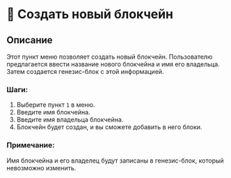 # 🧱 Создать новый блокчейн

## Описание
Этот пункт меню позволяет создать новый блокчейн. Пользователю предлагается ввести название нового блокчейна и имя его владельца. Затем создается генезис-блок с этой информацией.

### Шаги:
1. Выберите пункт `1` в меню.
2. Введите имя блокчейна.
3. Введите имя владельца блокчейна.
4. Блокчейн будет создан, и вы сможете добавить в него блоки.

### Примечание:
Имя блокчейна и его владелец будут записаны в генезис-блок, который невозможно изменить.
